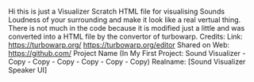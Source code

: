 Hi this is just a Visualizer Scratch HTML file for visualising Sounds Loudness of your surrounding and make it look like a real vertual thing.
There is not much in the code because it is modified just a little and was converted into a HTML file by the convertor of turbowarp.
Credits:
Link:
https://turbowarp.org/
https://turbowarp.org/editor
Shared on Web:
https://github.com/
Project Name (In My First Project: Sound Visualizer - Copy - Copy - Copy - Copy - Copy - Copy)
Realname: [Sound Visualizer Speaker UI]
